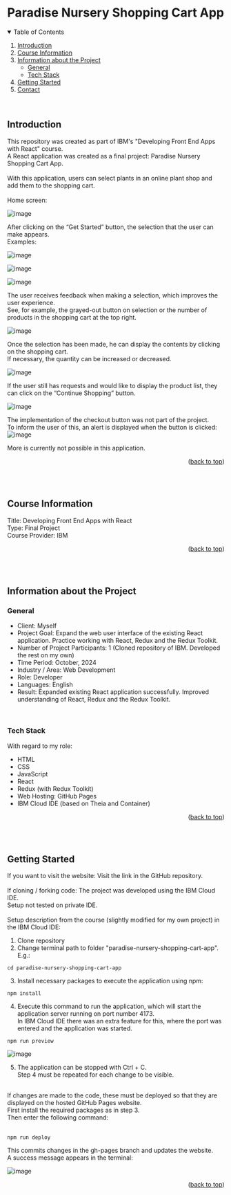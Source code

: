 <!-- Improved compatibility of back to top link: See: https://github.com/othneildrew/Best-README-Template/pull/73 -->
<a id="readme-top"></a>

# Paradise Nursery Shopping Cart App
<!-- TABLE OF CONTENTS -->
<details open>
  <summary>Table of Contents</summary>
  <ol>
    <li><a href="#introduction">Introduction</a></li>
    <li><a href="#course-information">Course Information</a></li>
    <li>
      <a href="#information-about-the-project">Information about the Project</a>
      <ul>
        <li><a href="#general">General</a></li>
        <li><a href="#tech-stack">Tech Stack</a></li>
      </ul>
    </li>
    <li><a href="#getting-started">Getting Started</a></li>
    <li><a href="#contact">Contact</a></li>
  </ol>
</details>
<br>


## Introduction
This repository was created as part of IBM's "Developing Front End Apps with React" course.<br>
A React application was created as a final project: Paradise Nursery Shopping Cart App.<br>
<br>
With this application, users can select plants in an online plant shop and add them to the shopping cart.<br>
<br>
Home screen:<br>

![image](https://github.com/user-attachments/assets/4d5a768b-6c68-46f1-9875-8daea89773bd)

After clicking on the “Get Started” button, the selection that the user can make appears.<br>
Examples:<br>

![image](https://github.com/user-attachments/assets/7a78f93a-ec02-46f4-aec8-2f6040c35223)

![image](https://github.com/user-attachments/assets/f9a8bd57-291c-4200-8010-63bf7c4b63c9)

![image](https://github.com/user-attachments/assets/276093d8-41e2-490c-9cb9-a3bbafab7ca9)

The user receives feedback when making a selection, which improves the user experience.<br>
See, for example, the grayed-out button on selection or the number of products in the shopping cart at the top right.

![image](https://github.com/user-attachments/assets/8f2b9629-1b89-447e-a95f-0c0f57520caf)

Once the selection has been made, he can display the contents by clicking on the shopping cart.<br>
If necessary, the quantity can be increased or decreased.<br>

![image](https://github.com/user-attachments/assets/0d5067e2-044f-47a7-b423-3b03c9106ce9)

If the user still has requests and would like to display the product list, they can click on the “Continue Shopping” button.<br>

![image](https://github.com/user-attachments/assets/3acdfd10-b960-4679-8f73-bcb714d183d1)

The implementation of the checkout button was not part of the project.<br>
To inform the user of this, an alert is displayed when the button is clicked:<br>
![image](https://github.com/user-attachments/assets/87301988-5013-4640-95c1-980eeb931bef)

More is currently not possible in this application.
<p align="right">(<a href="#readme-top">back to top</a>)</p>
<br>
<br>



## Course Information
Title: Developing Front End Apps with React<br>
Type: Final Project<br>
Course Provider: IBM<br>
<p align="right">(<a href="#readme-top">back to top</a>)</p>
<br>
<br>



## Information about the Project
### General
- Client: Myself
- Project Goal: Expand the web user interface of the existing React application. Practice working with React, Redux and the Redux Toolkit.
- Number of Project Participants: 1 (Cloned repository of IBM. Developed the rest on my own)
- Time Period: October, 2024
- Industry / Area: Web Development
- Role: Developer
- Languages: English
- Result: Expanded existing React application successfully. Improved understanding of React, Redux and the Redux Toolkit.
<br>

### Tech Stack
With regard to my role:
- HTML
- CSS
- JavaScript
- React
- Redux (with Redux Toolkit)
- Web Hosting: GitHub Pages
- IBM Cloud IDE (based on Theia and Container)
<p align="right">(<a href="#readme-top">back to top</a>)</p>
<br>
<br>


## Getting Started
If you want to visit the website: Visit the link in the GitHub repository.<br>
<br>
If cloning / forking code: The project was developed using the IBM Cloud IDE.<br>
Setup not tested on private IDE.<br>
<br>
Setup description from the course (slightly modified for my own project) in the IBM Cloud IDE:<br>
1. Clone repository
2. Change terminal path to folder "paradise-nursery-shopping-cart-app". E.g.:
```
cd paradise-nursery-shopping-cart-app
```
3. Install necessary packages to execute the application using npm:
```
npm install
```
4. Execute this command to run the application, which will start the application server running on port number 4173.<br>
In IBM Cloud IDE there was an extra feature for this, where the port was entered and the application was started.<br>
```
npm run preview
```

![image](https://github.com/user-attachments/assets/f9315a0a-66b6-46e3-baae-143535d662fc)

5. The application can be stopped with Ctrl + C.<br>
Step 4 must be repeated for each change to be visible.<br>
<br>
If changes are made to the code, these must be deployed so that they are displayed on the hosted GitHub Pages website.<br>
First install the required packages as in step 3.<br>
Then enter the following command:<br>
<br>

```
npm run deploy
```

This commits changes in the gh-pages branch and updates the website.<br>
A success message appears in the terminal:<br>

![image](https://github.com/user-attachments/assets/fab6b039-34c0-4832-a1bd-c20295485ffb)

<p align="right">(<a href="#readme-top">back to top</a>)</p>
<br>


